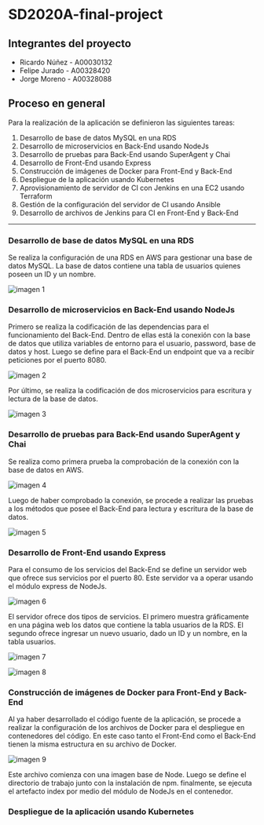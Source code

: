 # SD2020A-final-project

## Integrantes del proyecto

* Ricardo Núñez - A00030132
* Felipe Jurado - A00328420
* Jorge Moreno - A00328088

## Proceso en general

Para la realización de la aplicación se definieron las siguientes tareas:
1. Desarrollo de base de datos MySQL en una RDS 
2. Desarrollo de microservicios en Back-End usando NodeJs
3. Desarrollo de pruebas para Back-End usando SuperAgent y Chai
4. Desarrollo de Front-End usando Express
5. Construcción de imágenes de Docker para Front-End y Back-End 
6. Despliegue de la aplicación usando Kubernetes
7. Aprovisionamiento de servidor de CI con Jenkins en una EC2 usando Terraform
8. Gestión de la configuración del servidor de CI usando Ansible
9. Desarrollo de archivos de Jenkins para CI en Front-End y Back-End
---
### Desarrollo de base de datos MySQL en una RDS

Se realiza la configuración de una RDS en AWS para gestionar una base de datos MySQL. La base de datos contiene una tabla de usuarios quienes poseen un ID y un nombre.

![imagen 1](https://github.com/RicNuva18/SD2020A-final-project/blob/master/images/DBStructure.PNG "Imagen 1. Estructura de la base de datos")

### Desarrollo de microservicios en Back-End usando NodeJs

Primero se realiza la codificación de las dependencias para el funcionamiento del Back-End. Dentro de ellas está la conexión con la base de datos que utiliza variables de entorno para el usuario, password, base de datos y host. Luego se define para el Back-End un endpoint que va a recibir peticiones por el puerto 8080.

![imagen 2](https://github.com/RicNuva18/SD2020A-final-project/blob/master/images/ConnectionDB.PNG "Imagen 2. Conexión con base de datos")

Por último, se realiza la codificación de dos microservicios para escritura y lectura de la base de datos.

![imagen 3](https://github.com/RicNuva18/SD2020A-final-project/blob/master/images/MicroservicesBackEnd.PNG "Imagen 3. Microservicios de lectura y escritura")


### Desarrollo de pruebas para Back-End usando SuperAgent y Chai

Se realiza como primera prueba la comprobación de la conexión con la base de datos en AWS.

![imagen 4](https://github.com/RicNuva18/SD2020A-final-project/blob/master/images/TestConnectionDB.PNG "Imagen 4. Test de conexión con base de datos")

Luego de haber comprobado la conexión, se procede a realizar las pruebas a los métodos que posee el Back-End para lectura y escritura de la base de datos.

![imagen 5](https://github.com/RicNuva18/SD2020A-final-project/blob/master/images/TestReadAndWriteBackEnd.PNG "Imagen 5. Test de microservicios de lectura y escritura")

### Desarrollo de Front-End usando Express

Para el consumo de los servicios del Back-End se define un servidor web que ofrece sus servicios por el puerto 80. Este servidor va a operar usando el módulo express de NodeJs.

![imagen 6](https://github.com/RicNuva18/SD2020A-final-project/blob/master/images/InitalizationPortFrontEnd.PNG "Imagen 6. Definición de puerto para Front-End")

El servidor ofrece dos tipos de servicios. El primero muestra gráficamente en una página web los datos que contiene la tabla usuarios de la RDS. El segundo ofrece ingresar un nuevo usuario, dado un ID y un nombre, en la tabla usuarios.

![imagen 7](https://github.com/RicNuva18/SD2020A-final-project/blob/master/images/GetEndPointFrontEnd.PNG "Imagen 7. Endpoint GET para visualización de usuarios")

![imagen 8](https://github.com/RicNuva18/SD2020A-final-project/blob/master/images/PostEndPointFrontEnd.PNG "Imagen 8. Endpoint POST para ingreso de nuevos usuarios")

### Construcción de imágenes de Docker para Front-End y Back-End

Al ya haber desarrollado el código fuente de la aplicación, se procede a realizar la configuración de los archivos de Docker para el despliegue en contenedores del código. En este caso tanto el Front-End como el Back-End tienen la misma estructura en su archivo de Docker.

![imagen 9](https://github.com/RicNuva18/SD2020A-final-project/blob/master/images/DockerFileBackFront.PNG "Imagen 9. Archivo Docker para Front-End y Back-End")

Este archivo comienza con una imagen base de Node. Luego se define el directorio de trabajo junto con la instalación de npm. finalmente, se ejecuta el artefacto index por medio del módulo de NodeJs en el contenedor.

### Despliegue de la aplicación usando Kubernetes






